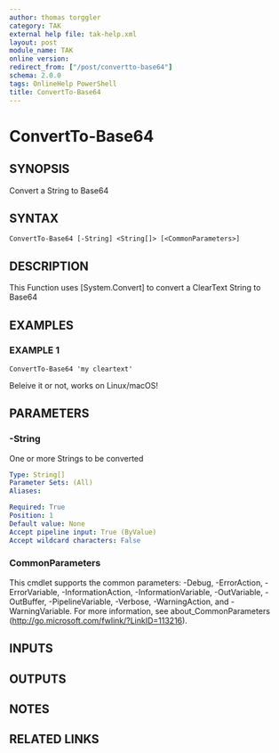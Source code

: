 ```yaml
---
author: thomas torggler
category: TAK
external help file: tak-help.xml
layout: post
module_name: TAK
online version:
redirect_from: ["/post/convertto-base64"]
schema: 2.0.0
tags: OnlineHelp PowerShell
title: ConvertTo-Base64
---
```


# ConvertTo-Base64

## SYNOPSIS
Convert a String to Base64

## SYNTAX

```
ConvertTo-Base64 [-String] <String[]> [<CommonParameters>]
```

## DESCRIPTION
This Function uses \[System.Convert\] to convert a ClearText String to Base64

## EXAMPLES

### EXAMPLE 1
```
ConvertTo-Base64 'my cleartext'
```

Beleive it or not, works on Linux/macOS!

## PARAMETERS

### -String
One or more Strings to be converted

```yaml
Type: String[]
Parameter Sets: (All)
Aliases:

Required: True
Position: 1
Default value: None
Accept pipeline input: True (ByValue)
Accept wildcard characters: False
```

### CommonParameters
This cmdlet supports the common parameters: -Debug, -ErrorAction, -ErrorVariable, -InformationAction, -InformationVariable, -OutVariable, -OutBuffer, -PipelineVariable, -Verbose, -WarningAction, and -WarningVariable.
For more information, see about_CommonParameters (http://go.microsoft.com/fwlink/?LinkID=113216).

## INPUTS

## OUTPUTS

## NOTES

## RELATED LINKS

